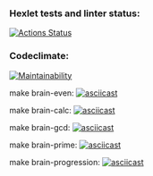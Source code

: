 ### Hexlet tests and linter status:
[![Actions Status](https://github.com/Ann-sv/frontend-project-44/workflows/hexlet-check/badge.svg)](https://github.com/Ann-sv/frontend-project-44/actions)
### Codeclimate:
[![Maintainability](https://api.codeclimate.com/v1/badges/34869b2f747015b83834/maintainability)](https://codeclimate.com/github/Ann-sv/frontend-project-44/maintainability)

make brain-even: 
[![asciicast](https://asciinema.org/a/ISbGqFeNHZA56yZ4Wfal2drGW.svg)](https://asciinema.org/a/ISbGqFeNHZA56yZ4Wfal2drGW)

make brain-calc: 
[![asciicast](https://asciinema.org/a/VPkaBxzECNkLSipJQTLBvOPzf.svg)](https://asciinema.org/a/VPkaBxzECNkLSipJQTLBvOPzf)

make brain-gcd:
[![asciicast](https://asciinema.org/a/7zNcYkZiUysxygIrYfcHNQnpJ.svg)](https://asciinema.org/a/7zNcYkZiUysxygIrYfcHNQnpJ)

make brain-prime:
[![asciicast](https://asciinema.org/a/WkjvW0cAo4YagwpjndOeu1FX9.svg)](https://asciinema.org/a/WkjvW0cAo4YagwpjndOeu1FX9)

make brain-progression:
[![asciicast](https://asciinema.org/a/GDfj8nVShjH1M1zdf3AUFOqkB.svg)](https://asciinema.org/a/GDfj8nVShjH1M1zdf3AUFOqkB)

